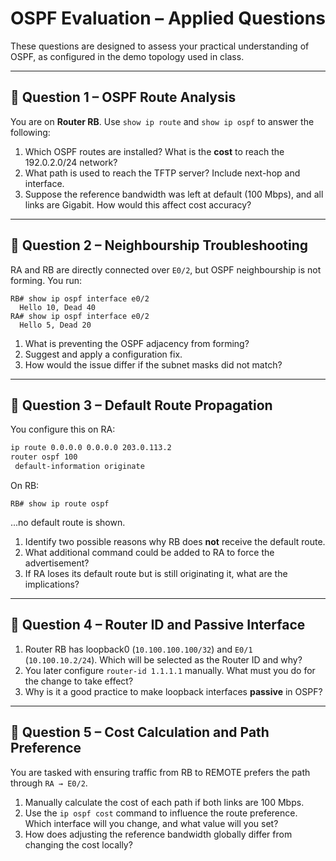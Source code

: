# OSPF Evaluation – Applied Questions

These questions are designed to assess your practical understanding of OSPF, as configured in the demo topology used in class.

---

## 🔸 Question 1 – OSPF Route Analysis

You are on **Router RB**. Use `show ip route` and `show ip ospf` to answer the following:

1. Which OSPF routes are installed? What is the **cost** to reach the 192.0.2.0/24 network?
2. What path is used to reach the TFTP server? Include next-hop and interface.
3. Suppose the reference bandwidth was left at default (100 Mbps), and all links are Gigabit. How would this affect cost accuracy?

---

## 🔸 Question 2 – Neighbourship Troubleshooting

RA and RB are directly connected over `E0/2`, but OSPF neighbourship is not forming. You run:

```
RB# show ip ospf interface e0/2
  Hello 10, Dead 40
RA# show ip ospf interface e0/2
  Hello 5, Dead 20
```

1. What is preventing the OSPF adjacency from forming?
2. Suggest and apply a configuration fix.
3. How would the issue differ if the subnet masks did not match?

---

## 🔸 Question 3 – Default Route Propagation

You configure this on RA:

```bash
ip route 0.0.0.0 0.0.0.0 203.0.113.2
router ospf 100
 default-information originate
```

On RB:
```
RB# show ip route ospf
```

...no default route is shown.

1. Identify two possible reasons why RB does **not** receive the default route.
2. What additional command could be added to RA to force the advertisement?
3. If RA loses its default route but is still originating it, what are the implications?

---

## 🔸 Question 4 – Router ID and Passive Interface

1. Router RB has loopback0 (`10.100.100.100/32`) and `E0/1` (`10.100.10.2/24`). Which will be selected as the Router ID and why?
2. You later configure `router-id 1.1.1.1` manually. What must you do for the change to take effect?
3. Why is it a good practice to make loopback interfaces **passive** in OSPF?

---

## 🔸 Question 5 – Cost Calculation and Path Preference

You are tasked with ensuring traffic from RB to REMOTE prefers the path through `RA → E0/2`.

1. Manually calculate the cost of each path if both links are 100 Mbps.
2. Use the `ip ospf cost` command to influence the route preference. Which interface will you change, and what value will you set?
3. How does adjusting the reference bandwidth globally differ from changing the cost locally?
